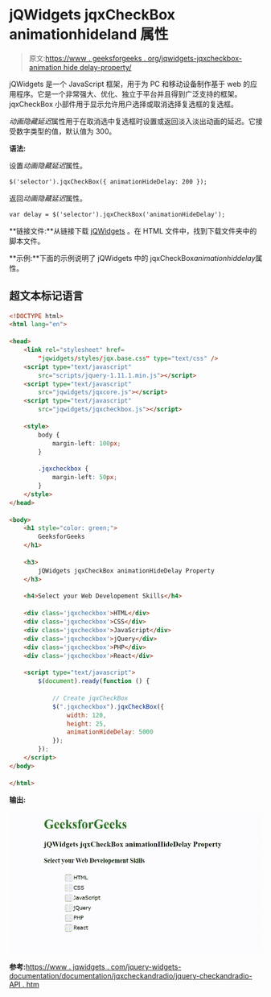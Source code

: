 # jQWidgets jqxCheckBox animationhideland 属性

> 原文:[https://www . geeksforgeeks . org/jqwidgets-jqxcheckbox-animation hide delay-property/](https://www.geeksforgeeks.org/jqwidgets-jqxcheckbox-animationhidedelay-property/)

jQWidgets 是一个 JavaScript 框架，用于为 PC 和移动设备制作基于 web 的应用程序。它是一个非常强大、优化、独立于平台并且得到广泛支持的框架。jqxCheckBox 小部件用于显示允许用户选择或取消选择复选框的复选框。

*动画隐藏延迟*属性用于在取消选中复选框时设置或返回淡入淡出动画的延迟。它接受数字类型的值，默认值为 300。

**语法:**

设置*动画隐藏延迟*属性。

```html
$('selector').jqxCheckBox({ animationHideDelay: 200 });
```

返回*动画隐藏延迟*属性。

```html
var delay = $('selector').jqxCheckBox('animationHideDelay');
```

**链接文件:**从链接下载 [jQWidgets](https://www.jqwidgets.com/download/) 。在 HTML 文件中，找到下载文件夹中的脚本文件。

> <link rel="”stylesheet”" href="”jqwidgets/styles/jqx.base.css”" type="”text/css”">

**示例:**下面的示例说明了 jQWidgets 中的 jqxCheckBox*animationhiddelay*属性。

## 超文本标记语言

```html
<!DOCTYPE html>
<html lang="en">

<head>
    <link rel="stylesheet" href=
        "jqwidgets/styles/jqx.base.css" type="text/css" />
    <script type="text/javascript" 
        src="scripts/jquery-1.11.1.min.js"></script>
    <script type="text/javascript" 
        src="jqwidgets/jqxcore.js"></script>
    <script type="text/javascript" 
        src="jqwidgets/jqxcheckbox.js"></script>

    <style>
        body {
            margin-left: 100px;
        }

        .jqxcheckbox {
            margin-left: 50px;
        }
    </style>
</head>

<body>
    <h1 style="color: green;">
        GeeksforGeeks
    </h1>

    <h3>
        jQWidgets jqxCheckBox animationHideDelay Property
    </h3>

    <h4>Select your Web Developement Skills</h4>

    <div class='jqxcheckbox'>HTML</div>
    <div class='jqxcheckbox'>CSS</div>
    <div class='jqxcheckbox'>JavaScript</div>
    <div class='jqxcheckbox'>jQuery</div>
    <div class='jqxcheckbox'>PHP</div>
    <div class='jqxcheckbox'>React</div>

    <script type="text/javascript">
        $(document).ready(function () {

            // Create jqxCheckBox
            $(".jqxcheckbox").jqxCheckBox({
                width: 120,
                height: 25,
                animationHideDelay: 5000
            });
        });
    </script>
</body>

</html>
```

**输出:**

![](img/c073b9e2f3b5f667c6f01c2dc4b45173.png)

**参考:**[https://www . jqwidgets . com/jquery-widgets-documentation/documentation/jqxcheckandradio/jquery-checkandradio-API . htm](https://www.jqwidgets.com/jquery-widgets-documentation/documentation/jqxcheckandradio/jquery-checkandradio-api.htm)